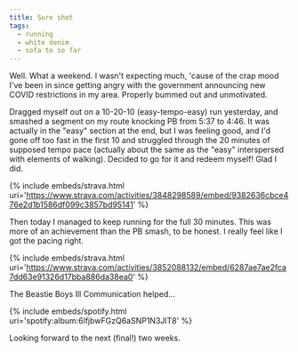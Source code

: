 ```yaml
---
title: Sure shot
tags:
  - running
  - white denim
  - sofa to so far
---
```


Well. What a weekend. I wasn't expecting much, 'cause of the crap mood I've been in since getting angry with the government announcing new COVID restrictions in my area. Properly bummed out and unmotivated.

Dragged myself out on a 10-20-10 (easy-tempo-easy) run yesterday, and smashed a segment on my route knocking PB from 5:37 to 4:46. It was actually in the "easy" section at the end, but I was feeling good, and I'd gone off too fast in the first 10 and struggled through the 20 minutes of supposed tempo pace (actually about the same as the "easy" interspersed with elements of walking). Decided to go for it and redeem myself! Glad I did.

{% include embeds/strava.html uri='https://www.strava.com/activities/3848298589/embed/9382636cbce476e2d1b1586df099c3857bd95141' %}

Then today I managed to keep running for the full 30 minutes. This was more of an achievement than the PB smash, to be honest. I really feel like I got the pacing right.

{% include embeds/strava.html uri='https://www.strava.com/activities/3852088132/embed/6287ae7ae2fca7dd63e91326d17bba886da38ea0' %}

The Beastie Boys Ill Communication helped...

{% include embeds/spotify.html uri='spotify:album:6lfjbwFGzQ6aSNP1N3JlT8' %}

Looking forward to the next (final!) two weeks.
